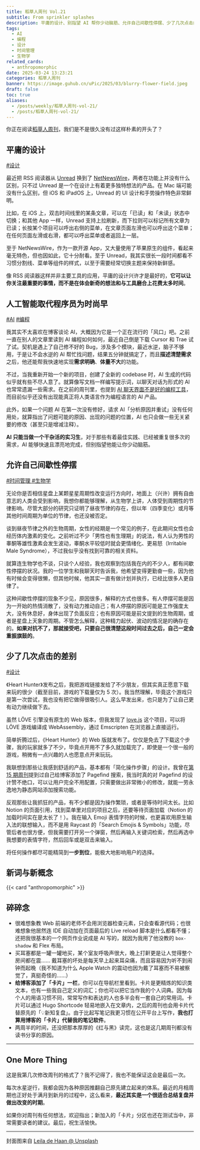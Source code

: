 ```yaml
---
title: 稻草人周刊 Vol.21
subtitle: From sprinkler splashes
description: 平庸的设计、别指望 AI 帮你少动脑筋、允许自己间歇性停摆、少了几次点击的差别和 Anthropomorphic
tags:
  - AI
  - 编程
  - 设计
  - 时间管理
  - 生物学
related_cards:
  - anthropomorphic
date: 2025-03-24 13:23:21
categories: 稻草人周刊
banner: https://image.guhub.cn/uPic/2025/03/blurry-flower-field.jpeg
draft: false
toc: true
aliases:
  - /posts/weekly/稻草人周刊-vol-21/
  - /posts/稻草人周刊-vol-21/
---
```


你正在阅读[稻草人周刊](/categories/稻草人周刊)，我们是不是很久没有过这样朴素的开头了？

## 平庸的设计

[#设计](/tags/设计)

最近把 RSS 阅读器从 [Unread](https://apps.apple.com/us/app/unread-an-rss-reader/id1363637349) 换到了 [NetNewsWire](https://netnewswire.com)，两者在功能上并没有什么区别，只不过 Unread 是一个在设计上有着更多独特想法的产品。在 Mac 端可能没有什么区别，但 iOS 和 iPadOS 上，Unread 的 UI 设计和手势操作特色非常鲜明。

比如，在 iOS 上，双击时间线里的某条文章，可以在「已读」和「未读」状态中切换；和其他 App 一样，Unread 支持上拉刷新，而下拉则可以标记所有文章为已读；长按某个项目可以呼出右侧的菜单，在文章页面左滑也可以呼出这个菜单；在任何页面左滑或右滑，都可以呼出菜单或者返回上一层。

至于 NetNewsWire，作为一款开源 App，又大量使用了苹果原生的组件，看起来毫无特色，但也因如此，它十分耐看。至于 Unread，我其实很长一段时间都看不习惯分割线、菜单等组件的样式，以至于需要经常切换主题来保持新鲜感。

像 RSS 阅读器这样并非主要工具的应用，平庸的设计兴许才是最好的，**它可以让你关注最重要的事情，而不是在体会新奇的想法和与工具磨合上花费太多时间**。

## 人工智能取代程序员为时尚早

[#AI](/tags/ai/) [#编程](/tags/编程/)

我其实不太喜欢在博客谈论 AI，大概因为它是一个正在流行的「风口」吧。之前一直在别人的文章里读到 AI 编程如何如何，最近自己倒是下载 Cursor 和 Trae 试了试。契机是遇上了自己修不好的 Bug，涉及多个模块，最近水逆，脑子不够用，于是让不会水逆的 AI 帮忙找问题，结果五分钟就搞定了，而且**描述清楚需求**之后，他还能帮我快速地实现**需求明确**、**体量不大**的功能。

不过，当我重新开始一个新的项目，创建了全新的 codebase 时，AI 生成的代码似乎就有些不尽人意了。就算像写文档一样编写提示词，以聊天对话为形式的 AI 也常常遗漏一些需求。在之前的周刊里，也提到 [AI 聊天界面不是好的编程工具](/posts/稻草人周刊-vol-15/#ai-聊天界面不是好的编程工具)，而目前似乎还没有出现能真正将人类语言作为编程语言的 AI 产品。

此外，如果一个问题 AI 在第一次没有修好，请求 AI「分析原因并重试」没有任何用处，就算指出了问题可能的原因、出现的问题的位置，AI 也只会做一些无关紧要的修改（甚至只是增减注释）。

**AI 只能当做一个干杂活的实习生**，对于那些有着最佳实践、已经被重复很多次的需求，AI 能够快速且漂亮地完成，但别指望他能让你少动脑筋。

## 允许自己间歇性停摆

[#时间管理 ](/tags/时间管理) [#生物学](/tags/生物学)

无论你是否相信星盘上某颗星星周期性改变运行方向时，地面上（兴许）拥有自由意志的人类会受到影响，我想你都能够理解，从生物学上讲，人体受到周期性的节律影响。尽管大部分的研究只证明了昼夜节律的存在，但以年（四季变化）或月等其他时间周期为单位的节律，也还没被否定。

谈到昼夜节律之外的生物周期，女性的经期是一个常见的例子，在此期间女性也会经历体内激素的变化。之前听过不少「男性也有生理期」的说法，有人认为男性的睾酮等雄性激素会发生波动，睾酮水平较低时就会更情绪化、更易怒（Irritable Male Syndrome），不过我似乎没有找到可靠的相关资料。

就算连生物学也不谈，只谈个人经验，我也观察到包括我在内的不少人，都有间歇性停摆的状况。我的一位学生和我聊天时告诉我，他希望变得更勤奋一些，因为他有时候会变得很懒，但其他时候，他其实一直有做计划并执行，已经比很多人更自律了。

这种间歇性停摆的现象不少见，原因很多，解释的方式也很多。有人停摆可能是因为一开始的热情消散了，没有动力推动自己；有人停摆的原因可能是工作强度太大，没有休息好，身体出现了负面反应；也有原因可能是前文提到的生物周期，或者是星盘上天象的周期。不管怎么解释，这种精力起伏、波动的情况是的确存在的。**如果对抗不了，那就接受吧，只要自己很清楚这段时间过去之后，自己一定会重振旗鼓的**。

## 少了几次点击的差别

[#设计](/tags/设计)

《Heart Hunter》发布之后，我把游戏链接发给了不少朋友，但其实真正愿意下载来玩的很少（截至目前，游戏的下载量仅为 5 次）。我当然理解，毕竟这个游戏只是第一次尝试，我也没有把它做得很吸引人。这么早发出来，也只是为了让自己更有动力继续做下去。

虽然 LÖVE 引擎没有原生的 Web 版本，但我发现了 [love.js](https://github.com/Davidobot/love.js) 这个项目，可以将 LÖVE 游戏编译成 WebAssembly，通过 Emscripten 在浏览器上直接运行。

简单折腾过后，《Heart Hunter》的 Web 版就发布了。仅仅是免去了下载这个步骤，我的玩家就多了不少，毕竟点开用不了多久就加载完了，即使是一个很一般的游戏，稍微有一点兴趣的人也愿意点开来玩玩。

我联想到那些让我感到舒适的产品，基本都有「简化操作步骤」的设计。我曾在[第 15 期周刊](/posts/稻草人周刊-vol-15/#-这周做了什么)提到过自己给博客添加了 Pagefind 搜索，我当时真的对 Pagefind 的设计赞不绝口，可以让用户完全不用配置，只需要做出非常微小的修改，就能一劳永逸地为静态网站添加搜索功能。

反观那些让我抓狂的产品，有不少都是因为操作繁琐，或者是等待时间太长。比如 Notion 的页面引用，找到菜单里对应的项目之后，还要等待页面加载（Notion 的加载时间实在是太长了！）。我在输入 Emoji 表情字符的时候，也更喜欢用原生输入法的联想输入，而不是用 Raycast 的「Search Emojis & Symbols」功能，尽管后者也很方便，但我需要打开另一个弹窗，然后再输入关键词检索，然后再选中我想要的表情字符，然后回车或是双击来输入。

将任何操作都尽可能精简到**一步到位**，能极大地影响用户的选择。

## 新词与新概念

{{< card "anthropomorphic" >}}

## 碎碎念

- 很难想象教 Web 前端的老师不会用浏览器检查元素，只会查看源代码；也很难想象他居然连 IDE 自动加在页面最后的 Live reload 脚本是什么都看不懂；还把我很基本的一个网页作业说成是 AI 写的，就因为我用了他没教的 `box-shadow` 和 Flex 布局。
- 买耳塞都是一罐一罐地买，某个室友呼吸声很大，晚上打鼾更是让人觉得整个房间都在震…… 戴耳塞的坏处是每天早上起来耳朵痛，而且容易因为听不到闹钟而起晚（我不知道为什么 Apple Watch 的震动也因为戴了耳塞而不易被察觉了，真挺奇怪的……）
- **给博客添加了「卡片」一栏**，你可以在导航栏里看到。卡片是更精炼的知识类文本，也有一些我自己定义的词汇；你也可以把它当作我的个人词典。因为每个人的用语习惯不同，常常写作和表达的人也多半会有一套自己的常用词。卡片可以通过 Hugo Shortcode 轻易地嵌入在文章内，之后的周刊也会用卡片代替原先的「💡新知复盘」。由于比起写笔记我更习惯在公开平台上写作，**我也打算用博客的「卡片」代替我的笔记软件**。
- 两周半的时间，还没把那本厚厚的《红与黑》读完，这也是这几期周刊都没有读书分享的原因。

---

## One More Thing

这是我第几次修改周刊的格式了？我不记得了，我也不能保证这会是最后一次。

每次水星逆行，我都会因为各种原因推翻自己原先建立起来的体系。最近的月相周期也正好处于满月到新月的过程中，这么看来，**最近其实是一个很适合总结复盘并做出改变的时期**。

如果你对周刊有任何想法，欢迎指出；新加入的「卡片」分区也还在测试当中，非常需要读者的建议。最后，祝生活愉快。

---

封面图来自 [Leila de Haan @ Unsplash](https://unsplash.com/photos/a-woman-sitting-in-a-field-of-yellow-flowers-O_ycJPnnUfc)
